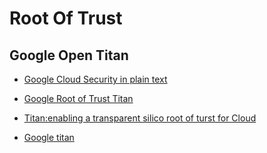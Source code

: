 # Root Of Trust 
## Google Open Titan 
 - [Google Cloud Security in plain text](https://cloud.google.com/blog/products/gcp/titan-in-depth-security-in-plaintext)
 - [Google Root of Trust Titan](https://community.cadence.com/cadence_blogs_8/b/breakfast-bytes/posts/hc-google)
 - [Titan:enabling a transparent silico root of turst for Cloud](http://www.hotchips.org/hc30/1conf/1.14_Google_Titan_GoogleFinalTitanHotChips2018.pdf)
 
 - [Google titan](https://keystone-enclave.org/workshop-website-2018/slides/Scott_Google_Titan.pdf)
